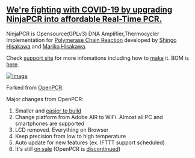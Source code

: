## [We're fighting with COVID-19 by upgrading NinjaPCR into affordable Real-Time PCR.](https://github.com/hisashin/NinjaPCR/wiki/NinjaPCR's-fight-with-COVID-19)

NinjaPCR is Opensource(GPLv3) DNA Amplifier,Thermocycler Implementation for [Polymerase Chain Reaction](http://en.wikipedia.org/wiki/Polymerase_chain_reaction) developed by [Shingo Hisakawa](https://www.facebook.com/hisakawa) and [Mariko Hisakawa](https://www.facebook.com/maripo).<br />

Check [support site](https://ninjapcr.tori.st) for more infomations including how to [make](https://ninjapcr.tori.st/maker/) it. BOM is [here](https://docs.google.com/spreadsheets/d/1QYWESJrQ2N63OPvq1pnQvB-iVQkymN-hYeTYLx7xuOw/edit?usp=sharing).

[![image](https://ninjapcr.tori.st/maker/images/maker_and_kit5.jpg)](https://ninjapcr.tori.st)

Forked from [OpenPCR](https://github.com/jperfetto/OpenPCR).

Major changes from OpenPCR:<br />
01. Smaller and [easier to build](https://ninjapcr.tori.st/assy/index.html)<br />
02. Change platform from Adobe AIR to WiFi. Almost all PC and smartphones are supported<br />
03. LCD removed. Everything on Browser<br />
04. Keep precision from low to high temperature<br />
05. Auto update for new features (ex. IFTTT support scheduled)<br />
06. It's still [on sale](https://shop.tori.st) (OpenPCR is [discontinued](https://www.chaibio.com/openpcr))
